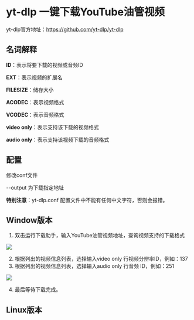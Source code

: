 # yt-dlp 一键下载YouTube油管视频


yt-dlp官方地址：https://github.com/yt-dlp/yt-dlp

## 名词解释

**ID**：表示将要下载的视频或音频ID

**EXT**：表示视频的扩展名

**FILESIZE**：储存大小

**ACODEC**：表示视频格式

**VCODEC**：表示音频格式

**video only**：表示支持该下载的视频格式

**audio only**：表示支持该视频下载的音频格式



## 配置

修改conf文件

--output 为下载指定地址

**特别注意**：yt-dlp.conf 配置文件中不能有任何中文字符，否则会报错。



## Window版本

1. 双击运行下载助手，输入YouTube油管视频地址，查询视频支持的下载格式

![](https://github.com/WengZuoChang/yt-dlp-ffmpeg-tool/blob/main/img/1.jpg)

2. 根据列出的视频信息列表，选择输入video only 行视频分辨率ID，例如：137
3. 根据列出的视频信息列表，选择输入audio only 行音频 ID，例如：251

![](https://github.com/WengZuoChang/yt-dlp-ffmpeg-tool/blob/main/img/2.jpg)

4. 最后等待下载完成。

## Linux版本





